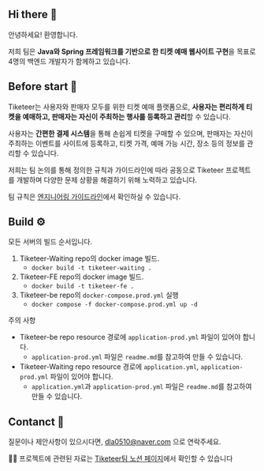 ## Hi there 👋

<!-- # Tiketeer -->

안녕하세요! 환영합니다.

저희 팀은 **Java와 Spring 프레임워크를 기반으로 한 티켓 예매 웹사이트 구현**을 목표로 4명의 백엔드 개발자가 함께하고 있습니다.

## Before start 🧙

Tiketeer는 사용자와 판매자 모두를 위한 티켓 예매 플랫폼으로, **사용자는 편리하게 티켓을 예매하고, 판매자는 자신이 주최하는 행사를 등록하고 관리**할 수 있습니다.

사용자는 **간편한 결제 시스템**을 통해 손쉽게 티켓을 구매할 수 있으며, 판매자는 자신이 주최하는 이벤트를 사이트에 등록하고, 티켓 가격, 예매 가능 시간, 장소 등의 정보를 관리할 수 있습니다.

저희는 팀 논의를 통해 정의한 규칙과 가이드라인에 따라 공동으로 Tiketeer 프로젝트를 개발하며 다양한 문제 상황을 해결하기 위해 노력하고 있습니다.

팀 규칙은 [엔지니어링 가이드라인](https://www.notion.so/tiketeer/3d5542da41b145debf507f4aff7a45eb)에서 확인하실 수 있습니다.

## Build ⚙️

모든 서버의 빌드 순서입니다.
1. Tiketeer-Waiting repo의 docker image 빌드.
    - `docker build -t tiketeer-waiting .`
2. Tiketeer-FE repo의 docker image 빌드.
    - `docker build -t tiketeer-fe .` 
4. Tiketeer-be repo의 `docker-compose.prod.yml` 실행
    - `docker compose -f docker-compose.prod.yml up -d`

주의 사항
- Tiketeer-be repo resource 경로에 `application-prod.yml` 파일이 있어야 합니다.
  - `application-prod.yml` 파일은 `readme.md`를 참고하여 만들 수 있습니다.
- Tiketeer-Waiting repo resource 경로에 `application.yml`, `application-prod.yml` 파일이 있어야 합니다.
  - `application.yml`과 `application-prod.yml` 파일은 `readme.md`를 참고하여 만들 수 있습니다.

## Contanct 🌈

질문이나 제안사항이 있으시다면, dla0510@naver.com 으로 연락주세요.

👩‍💻 프로젝트에 관련된 자료는 [Tiketeer팀 노션 페이지](https://www.notion.so/tiketeer/4de780acc5a246dc9732e5541a00c47e?v=c259bdfa5ff24409825e70cbfba07f89)에서 확인할 수 있습니다
